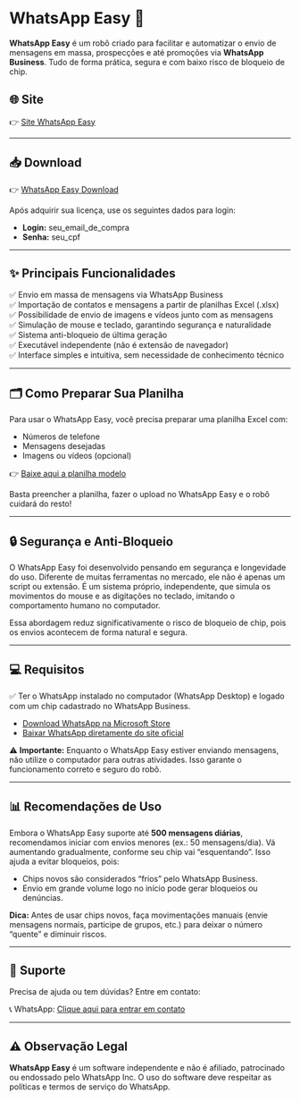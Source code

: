 # WhatsApp Easy 🚀

**WhatsApp Easy** é um robô criado para facilitar e automatizar o envio de mensagens em massa, prospecções e até promoções via **WhatsApp Business**. Tudo de forma prática, segura e com baixo risco de bloqueio de chip.

## 🌐 Site

👉 [Site WhatsApp Easy](https://www.wppeasy.com.br/)

---

## 📥 Download

👉 [WhatsApp Easy Download](https://drive.google.com/file/d/1V_N_S9JB1AmQSo5VB0Jo9A7-krYffxtj/view)

Após adquirir sua licença, use os seguintes dados para login:

- **Login:** seu_email_de_compra
- **Senha:** seu_cpf

---

## ✨ Principais Funcionalidades

✅ Envio em massa de mensagens via WhatsApp Business  
✅ Importação de contatos e mensagens a partir de planilhas Excel (.xlsx)  
✅ Possibilidade de envio de imagens e vídeos junto com as mensagens  
✅ Simulação de mouse e teclado, garantindo segurança e naturalidade  
✅ Sistema anti-bloqueio de última geração  
✅ Executável independente (não é extensão de navegador)  
✅ Interface simples e intuitiva, sem necessidade de conhecimento técnico

---

## 🗂️ Como Preparar Sua Planilha

Para usar o WhatsApp Easy, você precisa preparar uma planilha Excel com:

- Números de telefone
- Mensagens desejadas
- Imagens ou vídeos (opcional)

👉 [Baixe aqui a planilha modelo](https://docs.google.com/spreadsheets/u/2/d/1JCNJFy0AA_ED3h9OuQlU1_IAtotn2oys/edit?usp=sharing&ouid=101250709887559080215&rtpof=true&sd=true)

Basta preencher a planilha, fazer o upload no WhatsApp Easy e o robô cuidará do resto!

---

## 🔒 Segurança e Anti-Bloqueio

O WhatsApp Easy foi desenvolvido pensando em segurança e longevidade do uso. Diferente de muitas ferramentas no mercado, ele não é apenas um script ou extensão. É um sistema próprio, independente, que simula os movimentos do mouse e as digitações no teclado, imitando o comportamento humano no computador.  

Essa abordagem reduz significativamente o risco de bloqueio de chip, pois os envios acontecem de forma natural e segura.

---

## 💻 Requisitos

✅ Ter o WhatsApp instalado no computador (WhatsApp Desktop) e logado com um chip cadastrado no WhatsApp Business.  

- [Download WhatsApp na Microsoft Store](https://apps.microsoft.com/store/detail/whatsapp/9NKSQGP7F2NH)  
- [Baixar WhatsApp diretamente do site oficial](https://www.whatsapp.com/download/)

⚠️ **Importante:** Enquanto o WhatsApp Easy estiver enviando mensagens, não utilize o computador para outras atividades. Isso garante o funcionamento correto e seguro do robô.

---

## 📊 Recomendações de Uso

Embora o WhatsApp Easy suporte até **500 mensagens diárias**, recomendamos iniciar com envios menores (ex.: 50 mensagens/dia). Vá aumentando gradualmente, conforme seu chip vai “esquentando”. Isso ajuda a evitar bloqueios, pois:

- Chips novos são considerados “frios” pelo WhatsApp Business.
- Envio em grande volume logo no início pode gerar bloqueios ou denúncias.

**Dica:** Antes de usar chips novos, faça movimentações manuais (envie mensagens normais, participe de grupos, etc.) para deixar o número “quente” e diminuir riscos.

---

## 🤝 Suporte

Precisa de ajuda ou tem dúvidas? Entre em contato:

📞 WhatsApp: [Clique aqui para entrar em contato](https://api.whatsapp.com/send/?phone=5522974040083&text&type=phone_number&app_absent=0)

---

## ⚠️ Observação Legal

**WhatsApp Easy** é um software independente e não é afiliado, patrocinado ou endossado pelo WhatsApp Inc. O uso do software deve respeitar as políticas e termos de serviço do WhatsApp.

